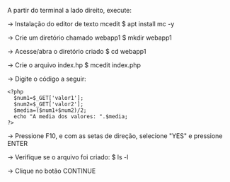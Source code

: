 A partir do terminal a lado direito, execute:

-> Instalação do editor de texto mcedit
    $ apt install mc -y

-> Crie um diretório chamado webapp1
    $ mkdir webapp1

-> Acesse/abra o diretório criado
    $ cd webapp1

-> Crie o arquivo index.hp
    $ mcedit index.php

-> Digite o código a seguir:

    <?php
      $num1=$_GET['valor1'];
      $num2=$_GET['valor2'];
      $media=($num1+$num2)/2;
      echo "A media dos valores: ".$media;
    ?>

-> Pressione F10, e com as setas de direção, selecione "YES" e pressione ENTER

-> Verifique se o arquivo foi criado:
    $ ls -l
    
-> Clique no botão CONTINUE
